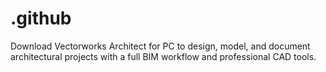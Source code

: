 # .github
Download Vectorworks Architect for PC to design, model, and document architectural projects with a full BIM workflow and professional CAD tools.
